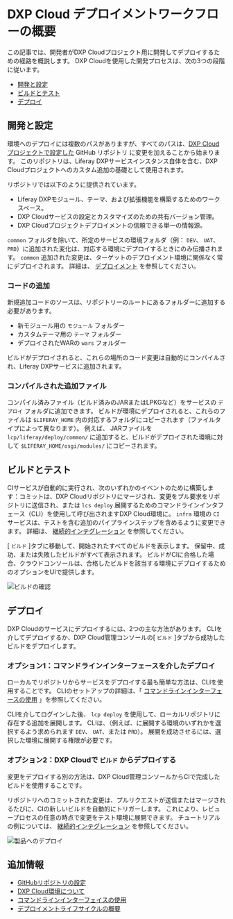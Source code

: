 # DXP Cloud デプロイメントワークフローの概要

この記事では、開発者がDXP Cloudプロジェクト用に開発してデプロイするための経路を概説します。 DXP Cloudを使用した開発プロセスは、次の3つの段階に従います。

  - [開発と設定](#develop-and-configure)
  - [ビルドとテスト](#build-and-test)
  - [デプロイ](#deploy)

## 開発と設定

環境へのデプロイには複数のパスがありますが、すべてのパスは、[DXP Cloud プロジェクトで設定した](../getting-started/configuring-your-github-repository.md) GitHub リポジトリ に変更を加えることから始まります。 このリポジトリは、Liferay DXPサービスインスタンス自体を含む、DXP Cloudプロジェクトへのカスタム追加の基礎として使用されます。

リポジトリでは以下のように提供されています。

  - Liferay DXPモジュール、テーマ、および拡張機能を構築するためのワークスペース。
  - DXP Cloudサービスの設定とカスタマイズのための共有バージョン管理。
  - DXP Cloudプロジェクトデプロイメントの信頼できる単一の情報源。

`common` フォルダを除いて、所定のサービスの環境フォルダ（例： `DEV`、 `UAT`、 `PRD`）に追加された変化は、対応する環境にデプロイするときにのみ伝播されます。 `common` 追加された変更は、ターゲットのデプロイメント環境に関係なく常にデプロイされます。 詳細は、 [デプロイメント](../using-the-liferay-dxp-service/introduction-to-the-liferay-dxp-service.md#deployment-customization-patching-and-licensing) を参照してください。

### コードの追加

新規追加コードのソースは、リポジトリーのルートにあるフォルダーに追加する必要があります。

  - 新モジュール用の `モジュール` フォルダー
  - カスタムテーマ用の `テーマ` フォルダー
  - デプロイされたWARの `wars` フォルダー

ビルドがデプロイされると、これらの場所のコード変更は自動的にコンパイルされ、Liferay DXPサービスに追加されます。

### コンパイルされた追加ファイル

コンパイル済みファイル（ビルド済みのJARまたはLPKGなど）をサービスの `デプロイ` フォルダに追加できます。 ビルドが環境にデプロイされると、これらのファイルは `$LIFERAY_HOME` 内の対応するフォルダにコピーされます（ファイルタイプによって異なります）。 例えば、 JARファイルを `lcp/liferay/deploy/common/` に追加すると、ビルドがデプロイされた環境に対して `$LIFERAY_HOME/osgi/modules/` にコピーされます。

## ビルドとテスト

CIサービスが自動的に実行され、次のいずれかのイベントのために構築します：コミットは、DXP Cloudリポジトリにマージされ、変更をプル要求をリポジトリに送信され、または `lcs deploy` 展開するためのコマンドラインインタフェース（CLI）を使用して呼び出されますDXP Cloud環境に。 `infra` 環境の `CI` サービスは、テストを含む追加のパイプラインステップを含めるように変更できます。 詳細は、 [継続的インテグレーション](../platform-services/continuous-integration.md) を参照してください。

[ `ビルド` ]タブに移動して、開始されたすべてのビルドを表示します。 保留中、成功、または失敗したビルドがすべて表示されます。 ビルドがCIに合格した場合、クラウドコンソールは、合格したビルドを該当する環境にデプロイするためのオプションをUIで提供します。

![ビルドの確認](./overview-of-the-dxp-cloud-deployment-workflow/images/02.png)

## デプロイ

DXP Cloudのサービスにデプロイするには、2つの主な方法があります。 CLIを介してデプロイするか、DXP Cloud管理コンソールの[ `ビルド` ]タブから成功したビルドをデプロイします。

### オプション1：コマンドラインインターフェースを介したデプロイ

ローカルでリポジトリからサービスをデプロイする最も簡単な方法は、CLIを使用することです。 CLIのセットアップの詳細は、「 [コマンドラインインターフェースの使用](../reference/command-line-tool.md) 」を参照してください。

CLIを介してログインした後、 `lcp deploy` を使用して、ローカルリポジトリに存在する追加を展開します。 CLIは、（例えば、に展開する環境のいずれかを選択するよう求められます `DEV`、 `UAT`、または `PRD`）。 展開を成功させるには、選択した環境に展開する権限が必要です。

### オプション2：DXP Cloudで `ビルド` からデプロイする

変更をデプロイする別の方法は、DXP Cloud管理コンソールからCIで完成したビルドを使用することです。

リポジトリへのコミットされた変更は、プルリクエストが送信またはマージされるたびに、CIの新しいビルドを自動的にトリガーします。 これにより、レビュープロセスの任意の時点で変更をテスト環境に展開できます。 チュートリアルの例については、 [継続的インテグレーション](./walking-through-the-deployment-life-cycle.md) を参照してください。

![製品へのデプロイ](./overview-of-the-dxp-cloud-deployment-workflow/images/01.png)

## 追加情報

  - [GitHubリポジトリの設定](../getting-started/configuring-your-github-repository.md)
  - [DXP Cloud環境について](../getting-started/understanding-dxp-cloud-environments.md)
  - [コマンドラインインターフェイスの使用](../reference/command-line-tool.md)
  - [デプロイメントライフサイクルの概要](../build-and-deploy/walking-through-the-deployment-life-cycle.md)
